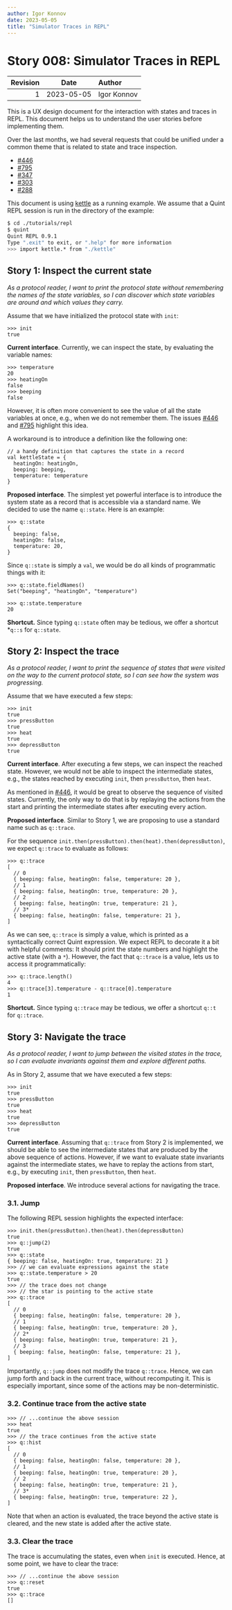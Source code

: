 ```yaml
---
author: Igor Konnov
date: 2023-05-05
title: "Simulator Traces in REPL"
---
```


# Story 008: Simulator Traces in REPL

| Revision | Date       | Author                  |
|---------:|:----------:|:------------------------|
|        1 | 2023-05-05 | Igor Konnov             |

This is a UX design document for the interaction with states and traces in REPL.
This document helps us to understand the user stories before implementing them.

Over the last months, we had several requests that could be unified under a
common theme that is related to state and trace inspection.

 - [#446][]
 - [#795][]
 - [#347][]
 - [#303][]
 - [#288][]

This document is using [kettle][] as a running example. We assume that
a Quint REPL session is run in the directory of the example:

```sh
$ cd ./tutorials/repl
$ quint
Quint REPL 0.9.1
Type ".exit" to exit, or ".help" for more information
>>> import kettle.* from "./kettle"

```

## Story 1: Inspect the current state

*As a protocol reader, I want to print the protocol state without remembering
the names of the state variables, so I can discover which state variables are
around and which values they carry.*

Assume that we have initialized the protocol state with `init`:

```quint
>>> init
true
```

**Current interface**. Currently, we can inspect the state, by evaluating
the variable names:

```quint
>>> temperature
20
>>> heatingOn
false
>>> beeping
false
```

However, it is often more convenient to see the value of all the state variables
at once, e.g., when we do not remember them. The issues [#446][] and [#795][]
highlight this idea.

A workaround is to introduce a definition like the following one:

```quint
// a handy definition that captures the state in a record
val kettleState = {
  heatingOn: heatingOn,
  beeping: beeping,
  temperature: temperature
}
```

**Proposed interface**. The simplest yet powerful interface is to introduce the
system state as a record that is accessible via a standard name. We decided to
use the name `q::state`. Here is an example:

```quint
>>> q::state
{
  beeping: false,
  heatingOn: false,
  temperature: 20,
}
```

Since `q::state` is simply a `val`, we would be do all kinds of programmatic things with it:

```quint
>>> q::state.fieldNames()
Set("beeping", "heatingOn", "temperature")

>>> q::state.temperature
20
```

**Shortcut.** Since typing `q::state` often may be tedious, we offer a shortcut
*`q::s` for `q::state`.

## Story 2: Inspect the trace

*As a protocol reader, I want to print the sequence of states that were visited
on the way to the current protocol state, so I can see how the system was
progressing.*

Assume that we have executed a few steps:

```quint
>>> init
true
>>> pressButton
true
>>> heat
true
>>> depressButton
true
```

**Current interface**. After executing a few steps, we can inspect the reached
state. However, we would not be able to inspect the intermediate states, e.g.,
the states reached by executing `init`, then `pressButton`, then `heat`.

As mentioned in [#446][], it would be great to observe the sequence of visited
states. Currently, the only way to do that is by replaying the actions from the
start and printing the intermediate states after executing every action.

**Proposed interface**. Similar to Story 1, we are proposing to use a standard
name such as `q::trace`.

For the sequence `init.then(pressButton).then(heat).then(depressButton)`, we
expect `q::trace` to evaluate as follows:

```quint
>>> q::trace
[
  // 0
  { beeping: false, heatingOn: false, temperature: 20 },
  // 1
  { beeping: false, heatingOn: true, temperature: 20 },
  // 2
  { beeping: false, heatingOn: true, temperature: 21 },
  // 3*
  { beeping: false, heatingOn: false, temperature: 21 },
]
```

As we can see, `q::trace` is simply a value, which is printed as a
syntactically correct Quint expression. We expect REPL to decorate it a bit with
helpful comments: It should print the state numbers and highlight the active
state (with a `*`). However, the fact that `q::trace` is a value, lets us to
access it programmatically:

```quint
>>> q::trace.length()
4
>>> q::trace[3].temperature - q::trace[0].temperature
1
```

**Shortcut.** Since typing `q::trace` may be tedious, we offer a shortcut
`q::t` for `q::trace`.

## Story 3: Navigate the trace

*As a protocol reader, I want to jump between the visited states in the trace,
so I can evaluate invariants against them and explore different paths.*

As in Story 2, assume that we have executed a few steps:

```quint
>>> init
true
>>> pressButton
true
>>> heat
true
>>> depressButton
true
```

**Current interface**. Assuming that `q::trace` from Story 2 is implemented,
we should be able to see the intermediate states that are produced by the above
sequence of actions. However, if we want to evaluate state invariants against
the intermediate states, we have to replay the actions from start, e.g., by
executing `init`, then `pressButton`, then `heat`.

**Proposed interface**. We introduce several actions for navigating the trace.

### 3.1. Jump

The following REPL session highlights the expected interface:

```quint
>>> init.then(pressButton).then(heat).then(depressButton)
true
>>> q::jump(2)
true
>>> q::state
{ beeping: false, heatingOn: true, temperature: 21 }
>>> // we can evaluate expressions against the state
>>> q::state.temperature > 20
true
>>> // the trace does not change
>>> // the star is pointing to the active state
>>> q::trace
[
  // 0
  { beeping: false, heatingOn: false, temperature: 20 },
  // 1
  { beeping: false, heatingOn: true, temperature: 20 },
  // 2*
  { beeping: false, heatingOn: true, temperature: 21 },
  // 3
  { beeping: false, heatingOn: false, temperature: 21 },
]
```

Importantly, `q::jump` does not modify the trace `q::trace`. Hence, we can jump
forth and back in the current trace, without recomputing it. This is especially
important, since some of the actions may be non-deterministic.

### 3.2. Continue trace from the active state

```quint
>>> // ...continue the above session
>>> heat
true
>>> // the trace continues from the active state
>>> q::hist
[
  // 0
  { beeping: false, heatingOn: false, temperature: 20 },
  // 1
  { beeping: false, heatingOn: true, temperature: 20 },
  // 2
  { beeping: false, heatingOn: true, temperature: 21 },
  // 3*
  { beeping: false, heatingOn: true, temperature: 22 },
]
```

Note that when an action is evaluated, the trace beyond the active state is
cleared, and the new state is added after the active state.

### 3.3. Clear the trace

The trace is accumulating the states, even when `init` is executed. Hence, at
some point, we have to clear the trace:

```quint
>>> // ...continue the above session
>>> q::reset
true
>>> q::trace
[]
```

<!-- References -->

[#446]: https://github.com/informalsystems/quint/issues/446
[#795]: https://github.com/informalsystems/quint/issues/795
[#347]: https://github.com/informalsystems/quint/issues/347
[#303]: https://github.com/informalsystems/quint/issues/303
[#288]: https://github.com/informalsystems/quint/issues/288
[kettle]: https://github.com/informalsystems/quint/blob/main/docs/repl/kettle.qnt
